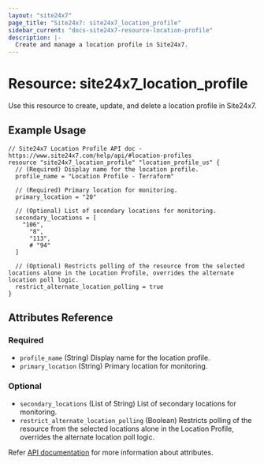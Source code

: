 ```yaml
---
layout: "site24x7"
page_title: "Site24x7: site24x7_location_profile"
sidebar_current: "docs-site24x7-resource-location-profile"
description: |-
  Create and manage a location profile in Site24x7.
---
```


# Resource: site24x7\_location\_profile

Use this resource to create, update, and delete a location profile in Site24x7.

## Example Usage

```hcl
// Site24x7 Location Profile API doc - https://www.site24x7.com/help/api/#location-profiles
resource "site24x7_location_profile" "location_profile_us" {
  // (Required) Display name for the location profile.
  profile_name = "Location Profile - Terraform"

  // (Required) Primary location for monitoring.
  primary_location = "20"

  // (Optional) List of secondary locations for monitoring.
  secondary_locations = [
    "106",
	  "8",
	  "113",
	  # "94"
  ]

  // (Optional) Restricts polling of the resource from the selected locations alone in the Location Profile, overrides the alternate location poll logic.
  restrict_alternate_location_polling = true
}
```

## Attributes Reference

### Required

* `profile_name` (String) Display name for the location profile.
* `primary_location` (String) Primary location for monitoring.

### Optional

* `secondary_locations` (List of String) List of secondary locations for monitoring.
* `restrict_alternate_location_polling` (Boolean) Restricts polling of the resource from the selected locations alone in the Location Profile, overrides the alternate location poll logic.


Refer [API documentation](https://www.site24x7.com/help/api/#location-profiles) for more information about attributes.


